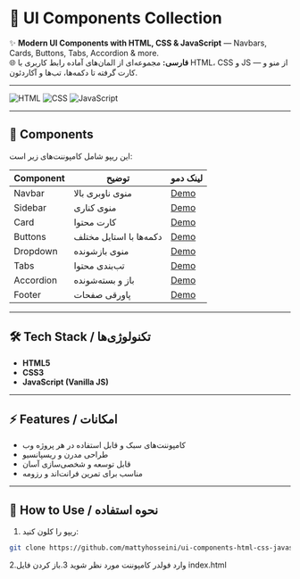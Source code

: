 # 🚀 UI Components Collection

✨ **Modern UI Components with HTML, CSS & JavaScript** — Navbars, Cards, Buttons, Tabs, Accordion & more.  
🌐 **فارسی:** مجموعه‌ای از المان‌های آماده رابط کاربری با HTML، CSS و JS — از منو و کارت گرفته تا دکمه‌ها، تب‌ها و آکاردئون.

---

![HTML](https://img.shields.io/badge/HTML5-E34F26?logo=html5&logoColor=white)
![CSS](https://img.shields.io/badge/CSS3-1572B6?logo=css3&logoColor=white)
![JavaScript](https://img.shields.io/badge/JavaScript-F7DF1E?logo=javascript&logoColor=black)

---

## 📂 Components

این ریپو شامل کامپوننت‌های زیر است:

| Component | توضیح | لینک دمو |
|-----------|-------|-----------|
| Navbar | منوی ناوبری بالا | [Demo](navigation-bar/index.html) |
| Sidebar | منوی کناری | [Demo](sidebar/index.html) |
| Card | کارت محتوا | [Demo](card/index.html) |
| Buttons | دکمه‌ها با استایل مختلف | [Demo](buttons/index.html) |
| Dropdown | منوی بازشونده | [Demo](dropdown/index.html) |
| Tabs | تب‌بندی محتوا | [Demo](tabs/index.html) |
| Accordion | باز و بسته‌شونده | [Demo](accordion/index.html) |
| Footer | پاورقی صفحات | [Demo](footer/index.html) |

---

## 🛠 Tech Stack / تکنولوژی‌ها

- **HTML5**  
- **CSS3**  
- **JavaScript (Vanilla JS)**  

---

## ⚡ Features / امکانات

- کامپوننت‌های سبک و قابل استفاده در هر پروژه وب  
- طراحی مدرن و ریسپانسیو  
- قابل توسعه و شخصی‌سازی آسان  
- مناسب برای تمرین فرانت‌اند و رزومه  

---

## 📌 How to Use / نحوه استفاده

1. ریپو را کلون کنید:  
```bash
git clone https://github.com/mattyhosseini/ui-components-html-css-javascript.git
```
2.وارد فولدر کامپوننت مورد نظر شوید
3.باز کردن فایل index.html



